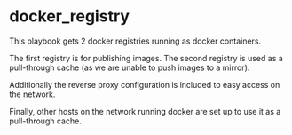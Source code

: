 # docker_registry

This playbook gets 2 docker registries running as docker containers.

The first registry is for publishing images.
The second registry is used as a pull-through cache (as we are unable to push images to a mirror).

Additionally the reverse proxy configuration is included to easy access on the network.

Finally, other hosts on the network running docker are set up to use it as a pull-through cache.